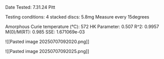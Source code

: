 Date Tested:  7.31.24 Pitt

Testing conditions:
4 stacked discs: 5.8mg
Measure every 15degrees

Amorphous Curie temperature (°C): 572
HK Parameter: 0.507
R^2: 0.9957
M(0)/M(RT): 0.985
SSE: 1.671069e-03
<!-- PUBLISH STOP -->
![[Pasted image 20250707092020.png]]

![[Pasted image 20250707092025.png]]
